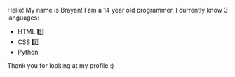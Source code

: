 Hello! My name is Brayan! I am a 
14 year old programmer. I currently know
3 languages:

- HTML 5️⃣
- CSS 3️⃣
- Python

Thank you for looking at my profile :)
